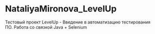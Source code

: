 # NataliyaMironova_LevelUp

Тестовый проект LevelUp - Введение в автоматизацию тестирования ПО. Работа со связкой Java + Selenium 
